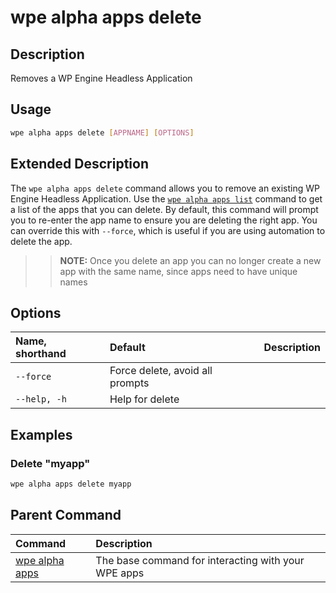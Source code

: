 # wpe alpha apps delete

## Description
Removes a WP Engine Headless Application

## Usage

```bash
wpe alpha apps delete [APPNAME] [OPTIONS]
```

## Extended Description

The `wpe alpha apps delete` command allows you to remove an existing WP Engine Headless Application. Use the [`wpe alpha apps list`](/reference/cli/wpe/alpha/apps/list) command to get a list of the apps that you can delete. By default, this command will prompt you to re-enter the app name to ensure you are deleting the right app. You can override this with `--force`, which is useful if you are using automation to delete the app.

>> **NOTE:** Once you delete an app you can no longer create a new app with the same name, since apps need to have unique names

## Options

| Name, shorthand | Default | Description     |
|:----------------|:--------|:----------------|
| `--force`     | Force delete, avoid all prompts |
| `--help, -h`  | Help for delete                 |

## Examples

### Delete "myapp"

```bash
wpe alpha apps delete myapp
```

## Parent Command
| Command | Description                                                                                 |
|:--------|:--------------------------------------------------------------------------------------------|
| [wpe alpha apps](/reference/cli/wpe/alpha/apps) | The base command for interacting with your WPE apps |
